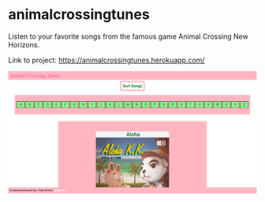 ﻿# animalcrossingtunes
 
Listen to your favorite songs from the famous game Animal Crossing New Horizons.

Link to project: https://animalcrossingtunes.herokuapp.com/

![](img/animalcrossingshowcase.png)
